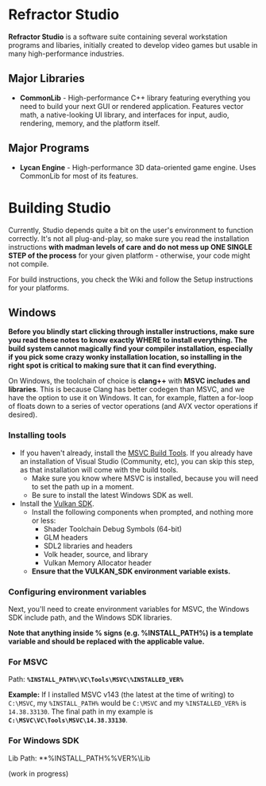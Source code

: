 # Refractor Studio

**Refractor Studio** is a software suite containing several workstation programs and libaries, initially created to develop video games but usable in many high-performance industries.

## Major Libraries
- **CommonLib** - High-performance C++ library featuring everything you need to build your next GUI or rendered application. Features vector math, a native-looking UI library, and interfaces for input, audio, rendering, memory, and the platform itself.

## Major Programs
- **Lycan Engine** - High-performance 3D data-oriented game engine. Uses CommonLib for most of its features.

# Building Studio
Currently, Studio depends quite a bit on the user's environment to function correctly. It's not all plug-and-play, so make sure you read the installation instructions **with madman levels of care and do not mess up ONE SINGLE STEP of the process** for your given platform - otherwise, your code might not compile.

For build instructions, you check the Wiki and follow the Setup instructions for your platforms.

## Windows
**Before you blindly start clicking through installer instructions, make sure you read these notes to know exactly WHERE to install everything. The build system cannot magically find your compiler installation, especially if you pick some crazy wonky installation location, so installing in the right spot is critical to making sure that it can find everything.**

On Windows, the toolchain of choice is **clang++** with **MSVC includes and libraries**. This is because Clang has better codegen than MSVC, and we have the option to use it on Windows. It can, for example, flatten a for-loop of floats down to a series of vector operations (and AVX vector operations if desired).

### Installing tools

- If you haven't already, install the [MSVC Build Tools](https://visualstudio.microsoft.com/downloads/?q=build+tools#build-tools-for-visual-studio-2022). If you already have an installation of Visual Studio (Community, etc), you can skip this step, as that installation will come with the build tools.
    - Make sure you know where MSVC is installed, because you will need to set the path up in a moment.
    - Be sure to install the latest Windows SDK as well.
- Install the [Vulkan SDK](https://vulkan.lunarg.com/sdk/home).
    - Install the following components when prompted, and nothing more or less:
        - Shader Toolchain Debug Symbols (64-bit)
        - GLM headers
        - SDL2 libraries and headers
        - Volk header, source, and library
        - Vulkan Memory Allocator header
    - **Ensure that the VULKAN_SDK environment variable exists.**

### Configuring environment variables

Next, you'll need to create environment variables for MSVC, the Windows SDK include path, and the Windows SDK libraries.

**Note that anything inside % signs (e.g. %INSTALL_PATH%) is a template variable and should be replaced with the applicable value.**

### For MSVC

Path: **`%INSTALL_PATH%\VC\Tools\MSVC\%INSTALLED_VER%`**

**Example:** If I installed MSVC v143 (the latest at the time of writing) to `C:\MSVC`, my `%INSTALL_PATH%` would be `C:\MSVC` and my `%INSTALLED_VER%` is `14.38.33130`. The final path in my example is **`C:\MSVC\VC\Tools\MSVC\14.38.33130`**.

### For Windows SDK

Lib Path: **%INSTALL_PATH%\%VER%\Lib

(work in progress)
